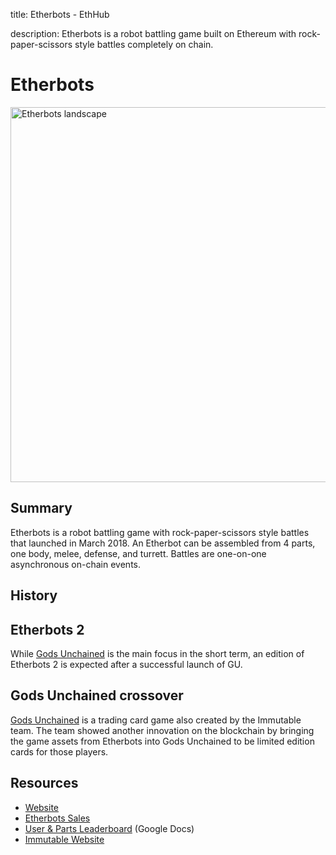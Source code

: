 title: Etherbots - EthHub

description: Etherbots is a robot battling game built on Ethereum with rock-paper-scissors style battles completely on chain.

# Etherbots

<img src="https://pbs.twimg.com/media/DZjNXkDX4AMcXCe.jpg" alt="Etherbots landscape" width="600" />

## Summary

Etherbots is a robot battling game with rock-paper-scissors style battles that launched in March 2018. An Etherbot can be assembled from 4 parts, one body, melee, defense, and turrett. Battles are one-on-one asynchronous on-chain events.

## History

## Etherbots 2

While [Gods Unchained](https://docs.ethhub.io/built-on-ethereum/games/gods-unchained) is the main focus in the short term, an edition of Etherbots 2 is expected after a successful launch of GU.

## Gods Unchained crossover

[Gods Unchained](https://docs.ethhub.io/built-on-ethereum/games/gods-unchained) is a trading card game also created by the Immutable team. The team showed another innovation on the blockchain by bringing the game assets from Etherbots into Gods Unchained to be limited edition cards for those players.

## Resources

 * [Website](https://etherbots.io/)
 * [Etherbots Sales](https://etherbot-sales.herokuapp.com)
 * [User & Parts Leaderboard](https://docs.google.com/spreadsheets/d/1vjhPSC4BsVBu-WOt_5KMVg3v_3AlpJ2RGwupB7PvCmM/edit#gid=653974819) \(Google Docs\)
 * [Immutable Website](https://www.immutable.com/)
